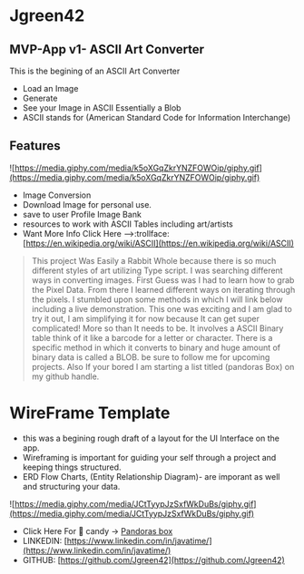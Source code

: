 # Jgreen42
## MVP-App v1- ASCII Art Converter



This is the begining of an ASCII Art Converter

- Load an Image
- Generate
- See your Image in ASCII Essentially a Blob
- ASCII stands for (American Standard Code for Information Interchange)

## Features
![https://media.giphy.com/media/k5oXGqZkrYNZFOWOip/giphy.gif](https://media.giphy.com/media/k5oXGqZkrYNZFOWOip/giphy.gif)

- Image Conversion 
- Download Image for personal use.
- save to user Profile Image Bank 
- resources to work with ASCII Tables including art/artists
- Want More Info Click Here -->:trollface:[https://en.wikipedia.org/wiki/ASCII](https://en.wikipedia.org/wiki/ASCII)

>This project Was Easily a Rabbit Whole because there is so much different styles of art utilizing Type script. 
I was searching different ways in converting images. First Guess was I had to learn how to grab the Pixel Data.
From there I learned different ways on iterating through the pixels. I stumbled upon some methods in which I will link below including a live demonstration.
This one was exciting and I am glad to try it out, I am simplifying it for now because It can get super complicated! More so than It needs to be. It involves a ASCII Binary table think of it like a barcode for a letter or character. There is a specific method in which it converts to binary and huge amount of binary data is called a BLOB. 
be sure to follow me for upcoming projects. Also If your bored I am starting a list titled (pandoras Box) on my github handle.
>
# WireFrame Template 
- this was a begining rough draft of a layout for the UI Interface on the app.
- Wireframing is important for guiding your self through a project and keeping things structured.
- ERD Flow Charts, (Entity Relationship Diagram)- are imporant as well and structuring your data.

![https://media.giphy.com/media/JCtTyypJzSxfWkDuBs/giphy.gif](https://media.giphy.com/media/JCtTyypJzSxfWkDuBs/giphy.gif)
 - Click Here For :brain: candy -> [Pandoras box](https://github.com/stars/Jgreen42/lists/pandoras-box)
 - LINKEDIN: [https://www.linkedin.com/in/javatime/](https://www.linkedin.com/in/javatime/)
 - GITHUB: [https://github.com/Jgreen42](https://github.com/Jgreen42)

